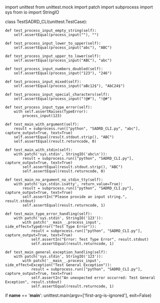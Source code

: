 import unittest
from unittest.mock import patch
import subprocess
import sys
from io import StringIO

class TestSADRD_CLI(unittest.TestCase):

    def test_process_input_empty_string(self):
        self.assertEqual(process_input(""), "")

    def test_process_input_lower_to_upper(self):
        self.assertEqual(process_input("abc"), "ABC")

    def test_process_input_upper_to_lower(self):
        self.assertEqual(process_input("ABC"), "abc")

    def test_process_input_numbers_doubled(self):
        self.assertEqual(process_input("123"), "246")

    def test_process_input_mixed(self):
        self.assertEqual(process_input("aBc12$"), "AbC24$")

    def test_process_input_special_characters(self):
        self.assertEqual(process_input("!@#"), "!@#")

    def test_process_input_type_error(self):
        with self.assertRaises(TypeError):
            process_input(123)

    def test_main_with_argument(self):
        result = subprocess.run(["python", "SADRD_CLI.py", "abc"], capture_output=True, text=True)
        self.assertEqual(result.stdout.strip(), "ABC")
        self.assertEqual(result.returncode, 0)

    def test_main_with_stdin(self):
        with patch('sys.stdin', StringIO('abc\n')):
            result = subprocess.run(["python", "SADRD_CLI.py"], capture_output=True, text=True)
            self.assertEqual(result.stdout.strip(), "ABC")
            self.assertEqual(result.returncode, 0)

    def test_main_no_argument_no_stdin_tty(self):
        with patch('sys.stdin.isatty', return_value=True):
            result = subprocess.run(["python", "SADRD_CLI.py"], capture_output=True, text=True)
            self.assertIn("Please provide an input string.", result.stdout)
            self.assertEqual(result.returncode, 1)

    def test_main_type_error_handling(self):
        with patch('sys.stdin', StringIO('123')):
            with patch('__main__.process_input', side_effect=TypeError("Test Type Error")):
                result = subprocess.run(["python", "SADRD_CLI.py"], capture_output=True, text=True)
                self.assertIn("Error: Test Type Error", result.stdout)
                self.assertEqual(result.returncode, 1)

    def test_main_general_exception_handling(self):
        with patch('sys.stdin', StringIO('123')):
            with patch('__main__.process_input', side_effect=Exception("Test General Exception")):
                result = subprocess.run(["python", "SADRD_CLI.py"], capture_output=True, text=True)
                self.assertIn("An unexpected error occurred: Test General Exception", result.stdout)
                self.assertEqual(result.returncode, 1)

if __name__ == '__main__':
    unittest.main(argv=['first-arg-is-ignored'], exit=False)
